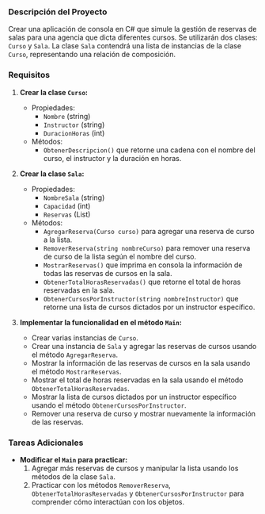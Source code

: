 ### Descripción del Proyecto

Crear una aplicación de consola en C# que simule la gestión de reservas de salas para una agencia que dicta diferentes cursos. Se utilizarán dos clases: `Curso` y `Sala`. La clase `Sala` contendrá una lista de instancias de la clase `Curso`, representando una relación de composición.

### Requisitos

1. **Crear la clase `Curso`:**
   - Propiedades:
     - `Nombre` (string)
     - `Instructor` (string)
     - `DuracionHoras` (int)
   - Métodos:
     - `ObtenerDescripcion()` que retorne una cadena con el nombre del curso, el instructor y la duración en horas.

2. **Crear la clase `Sala`:**
   - Propiedades:
     - `NombreSala` (string)
     - `Capacidad` (int)
     - `Reservas` (List<Curso>)
   - Métodos:
     - `AgregarReserva(Curso curso)` para agregar una reserva de curso a la lista.
     - `RemoverReserva(string nombreCurso)` para remover una reserva de curso de la lista según el nombre del curso.
     - `MostrarReservas()` que imprima en consola la información de todas las reservas de cursos en la sala.
     - `ObtenerTotalHorasReservadas()` que retorne el total de horas reservadas en la sala.
     - `ObtenerCursosPorInstructor(string nombreInstructor)` que retorne una lista de cursos dictados por un instructor específico.

3. **Implementar la funcionalidad en el método `Main`:**
   - Crear varias instancias de `Curso`.
   - Crear una instancia de `Sala` y agregar las reservas de cursos usando el método `AgregarReserva`.
   - Mostrar la información de las reservas de cursos en la sala usando el método `MostrarReservas`.
   - Mostrar el total de horas reservadas en la sala usando el método `ObtenerTotalHorasReservadas`.
   - Mostrar la lista de cursos dictados por un instructor específico usando el método `ObtenerCursosPorInstructor`.
   - Remover una reserva de curso y mostrar nuevamente la información de las reservas.

### Tareas Adicionales

- **Modificar el `Main` para practicar:**
  1. Agregar más reservas de cursos y manipular la lista usando los métodos de la clase `Sala`.
  2. Practicar con los métodos `RemoverReserva`, `ObtenerTotalHorasReservadas` y `ObtenerCursosPorInstructor` para comprender cómo interactúan con los objetos.
